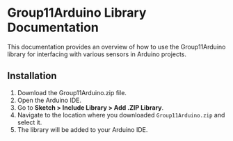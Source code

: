 # Group11Arduino Library Documentation

This documentation provides an overview of how to use the Group11Arduino library for interfacing with various sensors in Arduino projects.

## Installation
1. Download the Group11Arduino.zip file.
2. Open the Arduino IDE.
3. Go to **Sketch > Include Library > Add .ZIP Library**.
4. Navigate to the location where you downloaded `Group11Arduino.zip` and select it.
5. The library will be added to your Arduino IDE.
